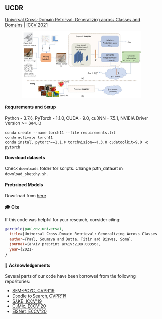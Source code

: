 ## UCDR

[Universal Cross-Domain Retrieval: Generalizing across Classes and Domains](http://arxiv.org/abs/2108.08356) | [ICCV 2021](http://iccv2021.thecvf.com/)

<p align="center">
<img src="fig_proposed.jpg" style="zoom:38%;"/>
</p>

#### Requirements and Setup

Python - 3.7.6, PyTorch - 1.1.0, CUDA - 9.0, cuDNN - 7.5.1, NVIDIA Driver Version >= 384.13

```
conda create --name torch11 --file requirements.txt
conda activate torch11
conda install pytorch==1.1.0 torchvision==0.3.0 cudatoolkit=9.0 -c pytorch
```

#### Download datasets

Check `downloads` folder for scripts. Change path_dataset in `download_sketchy.sh`.

#### Pretrained Models

Download from [here](https://drive.google.com/drive/folders/1v-ryaykcviyi7d4IdbtRZ0YuUg9L12_b?usp=sharing).

#### 🎓 Cite

If this code was helpful for your research, consider citing:

```bibtex
@article{paul2021universal,
  title={Universal Cross-Domain Retrieval: Generalizing Across Classes and Domains},
  author={Paul, Soumava and Dutta, Titir and Biswas, Soma},
  journal={arXiv preprint arXiv:2108.08356},
  year={2021}
}
```

#### 🙏 Acknowledgements

Several parts of our code have been borrowed from the following repositories:

- [SEM-PCYC, CVPR'19](https://github.com/AnjanDutta/sem-pcyc)
- [Doodle to Search, CVPR'19](https://github.com/sounakdey/doodle2search)
- [SAKE, ICCV'19](https://github.com/qliu24/SAKE)
- [CuMix, ECCV'20](https://github.com/mancinimassimiliano/CuMix)
- [EISNet, ECCV'20](https://github.com/emma-sjwang/EISNet)
